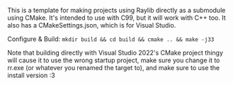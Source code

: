 This is a template for making projects using Raylib directly as a submodule using CMake. It's intended to use with C99, but it will work with C++ too. It also has a CMakeSettings.json, which is for Visual Studio.

Configure & Build: `mkdir build && cd build && cmake .. && make -j33`

Note that building directly with Visual Studio 2022's CMake project thingy will cause it to use the wrong startup project, make sure you change it to rr.exe (or whatever you renamed the target to), and make sure to use the install version :3